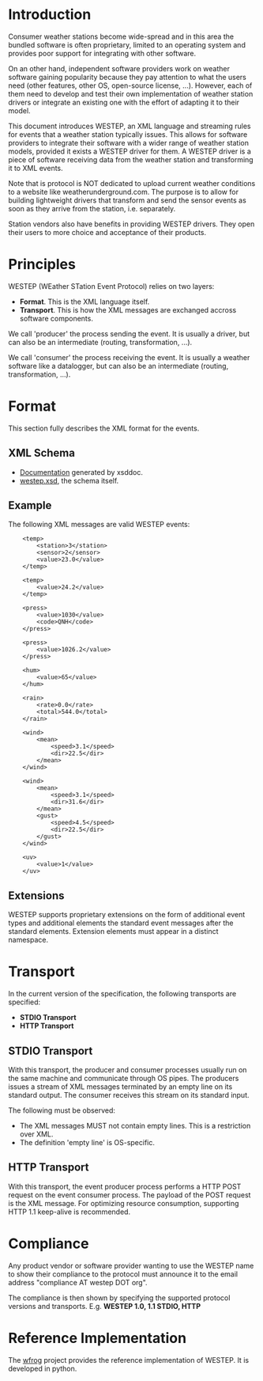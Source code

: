 

# Introduction #

Consumer weather stations become wide-spread and in this area the bundled software is often proprietary, limited to an operating system and provides poor support for integrating with other software.

On an other hand, independent software providers work on weather software gaining popularity because they pay attention to what the users need (other features, other OS, open-source license, ...). However, each of them need to develop and test their own implementation of weather station drivers or integrate an existing one with the effort of adapting it to their model.

This document introduces WESTEP, an XML language and streaming rules for events that a weather station typically issues. This allows for software providers to integrate their software with a wider range of weather station models, provided it exists a WESTEP driver for them. A WESTEP driver is a piece of software receiving data from the weather station and transforming it to XML events.

Note that is protocol is NOT dedicated to upload current weather conditions to a website like weatherunderground.com. The purpose is to allow for building lightweight drivers that transform and send the sensor events as soon as they arrive from the station, i.e. separately.

Station vendors also have benefits in providing WESTEP drivers. They open their users to more choice and acceptance of their products.

# Principles #

WESTEP (WEather STation Event Protocol) relies on two layers:
  * **Format**. This is the XML language itself.
  * **Transport**. This is how the XML messages are exchanged accross software components.

We call 'producer' the process sending the event. It is usually a driver, but can also be an intermediate (routing, transformation, ...).

We call 'consumer' the process receiving the event. It is usually a weather software like a datalogger, but can also be an intermediate (routing, transformation, ...).

# Format #

This section fully describes the XML format for the events.

## XML Schema ##

  * [Documentation](http://www.windmaster.ch/westep/doc/http___www.westep.org_2010_westep/index.html) generated by xsddoc.
  * [westep.xsd](http://wfrog.googlecode.com/svn/trunk/xsd/westep.xsd), the schema itself.


## Example ##

The following XML messages are valid WESTEP events:

```
    <temp>
        <station>3</station>
        <sensor>2</sensor>
        <value>23.0</value>
    </temp>

    <temp>
        <value>24.2</value>
    </temp>

    <press>
        <value>1030</value>
        <code>QNH</code>
    </press>

    <press>
        <value>1026.2</value>
    </press>

    <hum>
        <value>65</value>
    </hum>

    <rain>
        <rate>0.0</rate>
        <total>544.0</total>
    </rain>

    <wind>
        <mean>
            <speed>3.1</speed>
            <dir>22.5</dir>
        </mean>
    </wind>

    <wind>
        <mean>
            <speed>3.1</speed>
            <dir>31.6</dir>
        </mean>
        <gust>
            <speed>4.5</speed>
            <dir>22.5</dir>
        </gust>
    </wind>

    <uv>
        <value>1</value>
    </uv>
```

## Extensions ##

WESTEP supports proprietary extensions on the form of additional event types and additional elements the standard event messages after the standard elements. Extension elements must appear in a distinct namespace.
# Transport #

In the current version of the specification, the following transports are specified:

  * **STDIO Transport**
  * **HTTP Transport**

## STDIO Transport ##

With this transport, the producer and consumer processes usually run on the same machine and communicate through OS pipes. The producers issues a stream of XML messages terminated by an empty line on its standard output. The consumer receives this stream on its standard input.

The following must be observed:
  * The XML messages MUST not contain empty lines. This is a restriction over XML.
  * The definition 'empty line' is OS-specific.

## HTTP Transport ##

With this transport, the event producer process performs a HTTP POST request on the event consumer process. The payload of the POST request is the XML message. For optimizing resource consumption, supporting HTTP 1.1 keep-alive is recommended.

# Compliance #

Any product vendor or software provider wanting to use the WESTEP name to show their compliance to the protocol must announce it to the email address "compliance AT westep DOT org".

The compliance is then shown by specifying the supported protocol versions and transports. E.g. **WESTEP 1.0, 1.1 STDIO, HTTP**

# Reference Implementation #

The [wfrog](http://wfrog.org) project provides the reference implementation of WESTEP. It is developed in python.